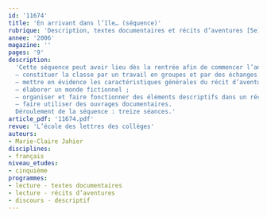 ```yaml
---
id: '11674'
title: 'En arrivant dans l’île… (séquence)'
rubrique: 'Description, textes documentaires et récits d’aventures [5e]'
annee: '2006'
magazine: ''
pages: '9'
description: 
  'Cette séquence peut avoir lieu dès la rentrée afin de commencer l’année scolaire de manière « ludique » ou, au contraire, être programmée en fin d’année. Dans ce cas, elle permet de reprendre des notions et des savoir-faire déjà mis en place. Elle a pour objectifs de :
  – constituer la classe par un travail en groupes et par des échanges (recherche de documents, confrontation des informations, lecture critique des productions) ;
  – mettre en évidence les caractéristiques générales du récit d’aventures et faire découvrir les spécificités d’une « robinsonnade » ;
  – élaborer un monde fictionnel ;
  – organiser et faire fonctionner des éléments descriptifs dans un récit ;
  – faire utiliser des ouvrages documentaires.
  Déroulement de la séquence : treize séances.'
article_pdf: '11674.pdf'
revue: 'L’école des lettres des collèges'
auteurs:
- Marie-Claire Jahier
disciplines:
- français
niveau_etudes:
- cinquième
programmes:
- lecture - textes documentaires
- lecture - récits d’aventures
- discours - descriptif
---
```

